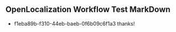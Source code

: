 ## OpenLocalization Workflow Test MarkDown

* f1eba89b-f310-44eb-baeb-0f6b09c6f1a3 
thanks!



<!--HONumber=Jan16_HO4-->
